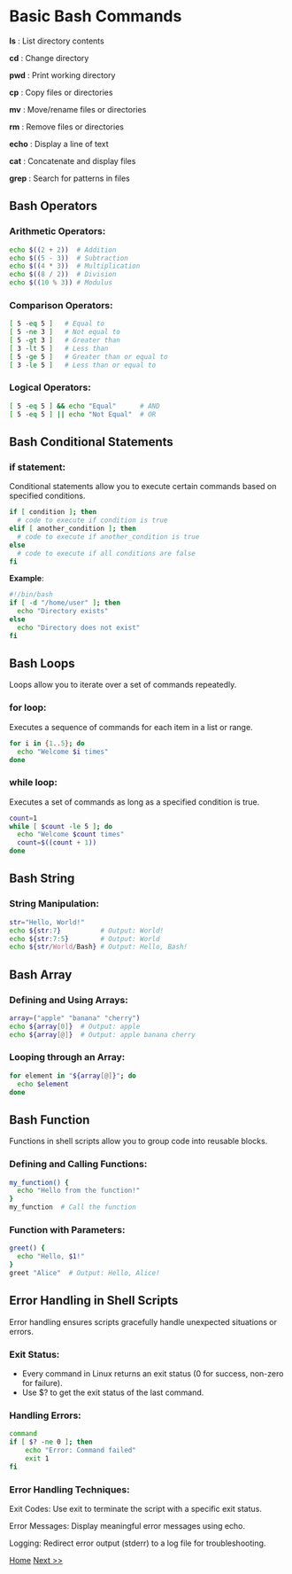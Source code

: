 # Basic Bash Commands

**ls**   : List directory contents

**cd**   : Change directory

**pwd**  : Print working directory

**cp**   : Copy files or directories

**mv**   : Move/rename files or directories

**rm**   : Remove files or directories

**echo** : Display a line of text

**cat**  : Concatenate and display files

**grep** : Search for patterns in files


## Bash Operators

### Arithmetic Operators:
```sh
echo $((2 + 2))  # Addition
echo $((5 - 3))  # Subtraction
echo $((4 * 3))  # Multiplication
echo $((8 / 2))  # Division
echo $((10 % 3)) # Modulus
```

### Comparison Operators:
```sh
[ 5 -eq 5 ]   # Equal to
[ 5 -ne 3 ]   # Not equal to
[ 5 -gt 3 ]   # Greater than
[ 3 -lt 5 ]   # Less than
[ 5 -ge 5 ]   # Greater than or equal to
[ 3 -le 5 ]   # Less than or equal to
```

### Logical Operators:
```sh
[ 5 -eq 5 ] && echo "Equal"      # AND
[ 5 -eq 5 ] || echo "Not Equal"  # OR
```

## Bash Conditional Statements

### if statement:

Conditional statements allow you to execute certain commands based on specified conditions.

```sh
if [ condition ]; then
  # code to execute if condition is true
elif [ another_condition ]; then
  # code to execute if another_condition is true
else
  # code to execute if all conditions are false
fi
```

**Example**:

```sh
#!/bin/bash
if [ -d "/home/user" ]; then
  echo "Directory exists"
else
  echo "Directory does not exist"
fi
```

## Bash Loops
Loops allow you to iterate over a set of commands repeatedly.

### for loop:
Executes a sequence of commands for each item in a list or range.

```sh
for i in {1..5}; do
  echo "Welcome $i times"
done
```

### while loop:
Executes a set of commands as long as a specified condition is true.

```sh
count=1
while [ $count -le 5 ]; do
  echo "Welcome $count times"
  count=$((count + 1))
done
```

## Bash String

### String Manipulation:
```sh
str="Hello, World!"
echo ${str:7}          # Output: World!
echo ${str:7:5}        # Output: World
echo ${str/World/Bash} # Output: Hello, Bash!
```

## Bash Array

### Defining and Using Arrays:
```sh
array=("apple" "banana" "cherry")
echo ${array[0]}  # Output: apple
echo ${array[@]}  # Output: apple banana cherry
```

### Looping through an Array:
```sh
for element in "${array[@]}"; do
  echo $element
done
```

## Bash Function
Functions in shell scripts allow you to group code into reusable blocks.

### Defining and Calling Functions:

```sh
my_function() {
  echo "Hello from the function!"
}
my_function  # Call the function
```

### Function with Parameters:

```sh
greet() {
  echo "Hello, $1!"
}
greet "Alice"  # Output: Hello, Alice!
```

## Error Handling in Shell Scripts
Error handling ensures scripts gracefully handle unexpected situations or errors.

### Exit Status:
- Every command in Linux returns an exit status (0 for success, non-zero for failure).
- Use $? to get the exit status of the last command.

### Handling Errors:
``` bash
command
if [ $? -ne 0 ]; then
    echo "Error: Command failed"
    exit 1
fi
```

### Error Handling Techniques:
Exit Codes: Use exit to terminate the script with a specific exit status.

Error Messages: Display meaningful error messages using echo.

Logging: Redirect error output (stderr) to a log file for troubleshooting.

[Home](./README.md) [Next >>](./cron-job.md)
